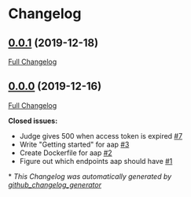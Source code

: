 # Changelog

## [0.0.1](https://github.com/OpenSentry/aap/tree/0.0.1) (2019-12-18)

[Full Changelog](https://github.com/OpenSentry/aap/compare/0.0.0...0.0.1)

## [0.0.0](https://github.com/OpenSentry/aap/tree/0.0.0) (2019-12-16)

[Full Changelog](https://github.com/OpenSentry/aap/compare/a9cdfdb0b212839de5c450f67d408c02bd7b3b7c...0.0.0)

**Closed issues:**

- Judge gives 500 when access token is expired [\#7](https://github.com/OpenSentry/aap/issues/7)
- Write "Getting started" for aap [\#3](https://github.com/OpenSentry/aap/issues/3)
- Create Dockerfile for aap [\#2](https://github.com/OpenSentry/aap/issues/2)
- Figure out which endpoints aap should have [\#1](https://github.com/OpenSentry/aap/issues/1)



\* *This Changelog was automatically generated by [github_changelog_generator](https://github.com/github-changelog-generator/github-changelog-generator)*
